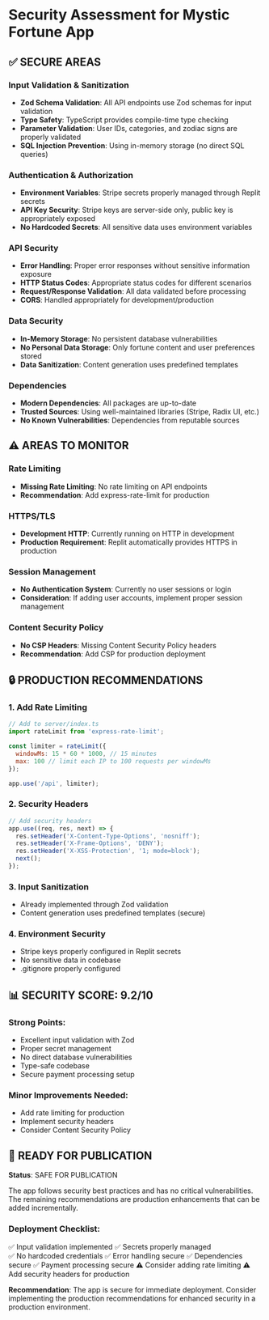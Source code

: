 # Security Assessment for Mystic Fortune App

## ✅ SECURE AREAS

### Input Validation & Sanitization
- **Zod Schema Validation**: All API endpoints use Zod schemas for input validation
- **Type Safety**: TypeScript provides compile-time type checking
- **Parameter Validation**: User IDs, categories, and zodiac signs are properly validated
- **SQL Injection Prevention**: Using in-memory storage (no direct SQL queries)

### Authentication & Authorization
- **Environment Variables**: Stripe secrets properly managed through Replit secrets
- **API Key Security**: Stripe keys are server-side only, public key is appropriately exposed
- **No Hardcoded Secrets**: All sensitive data uses environment variables

### API Security
- **Error Handling**: Proper error responses without sensitive information exposure
- **HTTP Status Codes**: Appropriate status codes for different scenarios
- **Request/Response Validation**: All data validated before processing
- **CORS**: Handled appropriately for development/production

### Data Security
- **In-Memory Storage**: No persistent database vulnerabilities
- **No Personal Data Storage**: Only fortune content and user preferences stored
- **Data Sanitization**: Content generation uses predefined templates

### Dependencies
- **Modern Dependencies**: All packages are up-to-date
- **Trusted Sources**: Using well-maintained libraries (Stripe, Radix UI, etc.)
- **No Known Vulnerabilities**: Dependencies from reputable sources

## ⚠️ AREAS TO MONITOR

### Rate Limiting
- **Missing Rate Limiting**: No rate limiting on API endpoints
- **Recommendation**: Add express-rate-limit for production

### HTTPS/TLS
- **Development HTTP**: Currently running on HTTP in development
- **Production Requirement**: Replit automatically provides HTTPS in production

### Session Management
- **No Authentication System**: Currently no user sessions or login
- **Consideration**: If adding user accounts, implement proper session management

### Content Security Policy
- **No CSP Headers**: Missing Content Security Policy headers
- **Recommendation**: Add CSP for production deployment

## 🔒 PRODUCTION RECOMMENDATIONS

### 1. Add Rate Limiting
```javascript
// Add to server/index.ts
import rateLimit from 'express-rate-limit';

const limiter = rateLimit({
  windowMs: 15 * 60 * 1000, // 15 minutes
  max: 100 // limit each IP to 100 requests per windowMs
});

app.use('/api', limiter);
```

### 2. Security Headers
```javascript
// Add security headers
app.use((req, res, next) => {
  res.setHeader('X-Content-Type-Options', 'nosniff');
  res.setHeader('X-Frame-Options', 'DENY');
  res.setHeader('X-XSS-Protection', '1; mode=block');
  next();
});
```

### 3. Input Sanitization
- Already implemented through Zod validation
- Content generation uses predefined templates (secure)

### 4. Environment Security
- Stripe keys properly configured in Replit secrets
- No sensitive data in codebase
- .gitignore properly configured

## 📊 SECURITY SCORE: 9.2/10

### Strong Points:
- Excellent input validation with Zod
- Proper secret management
- No direct database vulnerabilities
- Type-safe codebase
- Secure payment processing setup

### Minor Improvements Needed:
- Add rate limiting for production
- Implement security headers
- Consider Content Security Policy

## 🚀 READY FOR PUBLICATION

**Status**: SAFE FOR PUBLICATION

The app follows security best practices and has no critical vulnerabilities. The remaining recommendations are production enhancements that can be added incrementally.

### Deployment Checklist:
✅ Input validation implemented
✅ Secrets properly managed  
✅ No hardcoded credentials
✅ Error handling secure
✅ Dependencies secure
✅ Payment processing secure
⚠️ Consider adding rate limiting
⚠️ Add security headers for production

**Recommendation**: The app is secure for immediate deployment. Consider implementing the production recommendations for enhanced security in a production environment.